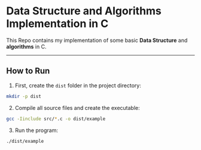 # Data Structure and Algorithms Implementation in C
This Repo contains my implementation of some basic **Data Structure** and **algorithms** in C. 

---
## How to Run
1. First, create the `dist` folder in the project directory:
```bash
mkdir -p dist
```
2. Compile all source files and create the executable:
```bash
gcc -Iinclude src/*.c -o dist/example
```
3. Run the program:
```bash
./dist/example
```
